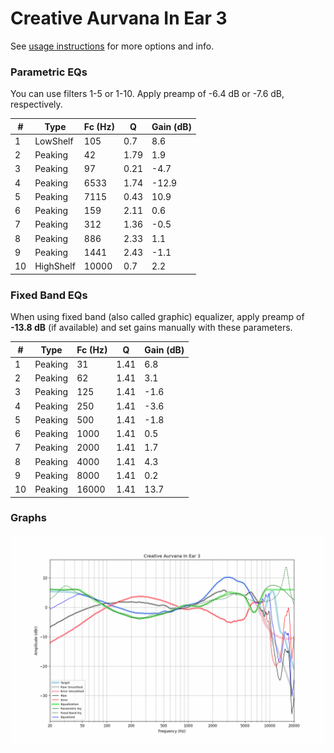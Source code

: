 # Creative Aurvana In Ear 3
See [usage instructions](https://github.com/jaakkopasanen/AutoEq#usage) for more options and info.

### Parametric EQs
You can use filters 1-5 or 1-10. Apply preamp of -6.4 dB or -7.6 dB, respectively.

|   # | Type      |   Fc (Hz) |    Q |   Gain (dB) |
|-----|-----------|-----------|------|-------------|
|   1 | LowShelf  |       105 | 0.7  |         8.6 |
|   2 | Peaking   |        42 | 1.79 |         1.9 |
|   3 | Peaking   |        97 | 0.21 |        -4.7 |
|   4 | Peaking   |      6533 | 1.74 |       -12.9 |
|   5 | Peaking   |      7115 | 0.43 |        10.9 |
|   6 | Peaking   |       159 | 2.11 |         0.6 |
|   7 | Peaking   |       312 | 1.36 |        -0.5 |
|   8 | Peaking   |       886 | 2.33 |         1.1 |
|   9 | Peaking   |      1441 | 2.43 |        -1.1 |
|  10 | HighShelf |     10000 | 0.7  |         2.2 |

### Fixed Band EQs
When using fixed band (also called graphic) equalizer, apply preamp of **-13.8 dB** (if available) and set gains manually with these parameters.

|   # | Type    |   Fc (Hz) |    Q |   Gain (dB) |
|-----|---------|-----------|------|-------------|
|   1 | Peaking |        31 | 1.41 |         6.8 |
|   2 | Peaking |        62 | 1.41 |         3.1 |
|   3 | Peaking |       125 | 1.41 |        -1.6 |
|   4 | Peaking |       250 | 1.41 |        -3.6 |
|   5 | Peaking |       500 | 1.41 |        -1.8 |
|   6 | Peaking |      1000 | 1.41 |         0.5 |
|   7 | Peaking |      2000 | 1.41 |         1.7 |
|   8 | Peaking |      4000 | 1.41 |         4.3 |
|   9 | Peaking |      8000 | 1.41 |         0.2 |
|  10 | Peaking |     16000 | 1.41 |        13.7 |

### Graphs
![](./Creative%20Aurvana%20In%20Ear%203.png)
